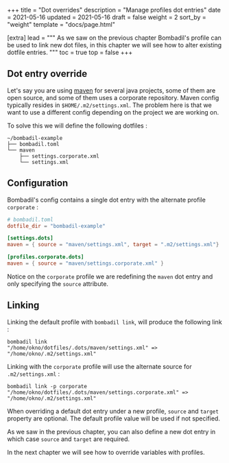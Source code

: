 +++
title = "Dot overrides"
description = "Manage profiles dot entries"
date = 2021-05-16
updated = 2021-05-16
draft = false
weight = 2
sort_by = "weight"
template = "docs/page.html"

[extra]
lead = """
As we saw on the previous chapter Bombadil's profile can be used to link new dot files, in this chapter we will
see how to alter existing dotfile entries.
"""
toc = true
top = false
+++

## Dot entry override

Let's say you are using [maven](https://maven.apache.org/) for several java projects, some of them are open source,
and some of them uses a corporate repository. Maven config typically resides in `$HOME/.m2/settings.xml`. The problem here
is that we want to use a different config depending on the project we are working on. 


To solve this we will define the following dotfiles :

```shell script
~/bombadil-example
├── bombadil.toml
└── maven
    ├── settings.corporate.xml
    └── settings.xml
```

## Configuration

Bombadil's config contains a single dot entry with the alternate profile `corporate` :

```toml
# bombadil.toml
dotfile_dir = "bombadil-example"

[settings.dots]
maven = { source = "maven/settings.xml", target = ".m2/settings.xml"}

[profiles.corporate.dots]
maven = { source = "maven/settings.corporate.xml" }
```

Notice on the `corporate` profile we are redefining the `maven` dot entry and only specifying the `source` attribute.

## Linking 

Linking the default profile with `bombadil link`, will produce the following link :
```shell script
bombadil link
"/home/okno/dotfiles/.dots/maven/settings.xml" => "/home/okno/.m2/settings.xml"
```

Linking with the `corporate` profile will use the alternate source for `.m2/settings.xml` :

```shell script
bombadil link -p corporate
"/home/okno/dotfiles/.dots/maven/settings.corporate.xml" => "/home/okno/.m2/settings.xml"
```

When overriding a default dot entry under a new profile, `source` and `target` property are optional.
The default profile value will be used if not specified. 

As we saw in the previous chapter, you can also define a new
dot entry in which case `source` and `target` are required.

In the next chapter we will see how to override variables with profiles.


